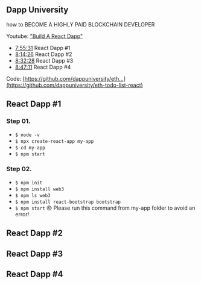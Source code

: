 Dapp University
---------------
how to BECOME A HIGHLY PAID BLOCKCHAIN DEVELOPER

Youtube: ["Build A React Dapp"](https://www.youtube.com/watch?v=itUrxH-rksc&feature=youtu.be)
* [7:55:31](https://www.youtube.com/watch?v=itUrxH-rksc&t=28531s) React Dapp #1
* [8:14:26](https://www.youtube.com/watch?v=itUrxH-rksc&t=29666s) React Dapp #2
* [8:32:28](https://www.youtube.com/watch?v=itUrxH-rksc&t=30748s) React Dapp #3
* [8:47:11](https://www.youtube.com/watch?v=itUrxH-rksc&t=31631s) React Dapp #4

Code: [https://github.com/dappuniversity/eth...](https://github.com/dappuniversity/eth-todo-list-react)

React Dapp #1
-----

### Step 01. 
- `$ node -v`
- `$ npx create-react-app my-app`
- `$ cd my-app`
- `$ npm start`

### Step 02.
- `$ npm init`
- `$ npm install web3` 
- `$ npm ls web3`
- `$ npm install react-bootstrap bootstrap`
- `$ npm start` :rage: Please run this command from my-app folder to avoid an error!

React Dapp #2
-----

React Dapp #3
-----

React Dapp #4
-----

